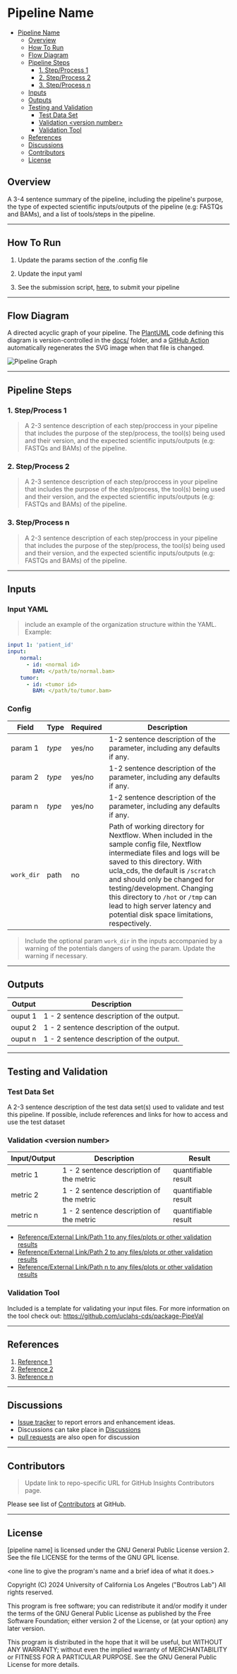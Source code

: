 # Pipeline Name

- [Pipeline Name](#pipeline-name)
  - [Overview](#overview)
  - [How To Run](#how-to-run)
  - [Flow Diagram](#flow-diagram)
  - [Pipeline Steps](#pipeline-steps)
    - [1. Step/Process 1](#1-stepprocess-1)
    - [2. Step/Process 2](#2-stepprocess-2)
    - [3. Step/Process n](#3-stepprocess-n)
  - [Inputs](#inputs)
  - [Outputs](#outputs)
  - [Testing and Validation](#testing-and-validation)
    - [Test Data Set](#test-data-set)
    - [Validation <version number\>](#validation-version-number)
    - [Validation Tool](#validation-tool)
  - [References](#references)
  - [Discussions](#discussions)
  - [Contributors](#contributors)
  - [License](#license) 
## Overview

A 3-4 sentence summary of the pipeline, including the pipeline's purpose, the type of expected scientific inputs/outputs of the pipeline (e.g: FASTQs and BAMs), and a list of tools/steps in the pipeline.

---

## How To Run

1. Update the params section of the .config file

2. Update the input yaml

3. See the submission script, [here](https://github.com/uclahs-cds/tool-submit-nf), to submit your pipeline

---

## Flow Diagram

A directed acyclic graph of your pipeline. The [PlantUML](https://plantuml.com/) code defining this diagram is version-controlled in the [docs/](./docs/) folder, and a [GitHub Action](https://github.com/uclahs-cds/tool-PlantUML-action) automatically regenerates the SVG image when that file is changed.

![Pipeline Graph](./docs/pipeline-flow.svg)

---

## Pipeline Steps

### 1. Step/Process 1

> A 2-3 sentence description of each step/proccess in your pipeline that includes the purpose of the step/process, the tool(s) being used and their version, and the expected scientific inputs/outputs (e.g: FASTQs and BAMs) of the pipeline.

### 2. Step/Process 2

> A 2-3 sentence description of each step/proccess in your pipeline that includes the purpose of the step/process, the tool(s) being used and their version, and the expected scientific inputs/outputs (e.g: FASTQs and BAMs) of the pipeline.

### 3. Step/Process n

> A 2-3 sentence description of each step/proccess in your pipeline that includes the purpose of the step/process, the tool(s) being used and their version, and the expected scientific inputs/outputs (e.g: FASTQs and BAMs) of the pipeline.

---

## Inputs

### Input YAML

> include an example of the organization structure within the YAML. Example:
```yaml
input 1: 'patient_id'
input:
    normal:
      - id: <normal id>
        BAM: </path/to/normal.bam>
    tumor:
      - id: <tumor id>
        BAM: </path/to/tumor.bam>
```

### Config

| Field | Type | Required | Description |
| ----- | ---- | ------------ | ------------------------ |
| param 1 | _type_ | yes/no | 1-2 sentence description of the parameter, including any defaults if any. |
| param 2 | _type_ | yes/no | 1-2 sentence description of the parameter, including any defaults if any. |
| param n | _type_ | yes/no | 1-2 sentence description of the parameter, including any defaults if any. |
| `work_dir` | path | no | Path of working directory for Nextflow. When included in the sample config file, Nextflow intermediate files and logs will be saved to this directory. With ucla_cds, the default is `/scratch` and should only be changed for testing/development. Changing this directory to `/hot` or `/tmp` can lead to high server latency and potential disk space limitations, respectively. |

> Include the optional param `work_dir` in the inputs accompanied by a warning of the potentials dangers of using the param. Update the warning if necessary.

---

## Outputs

<!-- List and describe the final output(s) of the pipeline. -->

| Output | Description |
| ------------ | ------------------------ |
| ouput 1 | 1 - 2 sentence description of the output. |
| ouput 2 | 1 - 2 sentence description of the output. |
| ouput n | 1 - 2 sentence description of the output. |

---

## Testing and Validation

### Test Data Set

A 2-3 sentence description of the test data set(s) used to validate and test this pipeline. If possible, include references and links for how to access and use the test dataset

### Validation <version number\>

 Input/Output | Description | Result  
 | ------------ | ------------------------ | ------------------------ |
| metric 1 | 1 - 2 sentence description of the metric | quantifiable result |
| metric 2 | 1 - 2 sentence description of the metric | quantifiable result |
| metric n | 1 - 2 sentence description of the metric | quantifiable result |

- [Reference/External Link/Path 1 to any files/plots or other validation results](<link>)
- [Reference/External Link/Path 2 to any files/plots or other validation results](<link>)
- [Reference/External Link/Path n to any files/plots or other validation results](<link>)

### Validation Tool

Included is a template for validating your input files. For more information on the tool check out: https://github.com/uclahs-cds/package-PipeVal

---

## References

1. [Reference 1](<links-to-papers/external-code/documentation/metadata/other-repos/or-anything-else>)
2. [Reference 2](<links-to-papers/external-code/documentation/metadata/other-repos/or-anything-else>)
3. [Reference n](<links-to-papers/external-code/documentation/metadata/other-repos/or-anything-else>)

---

## Discussions

- [Issue tracker](<link-to-repo-issues-page>) to report errors and enhancement ideas.
- Discussions can take place in [<pipeline> Discussions](<link-to-repo-discussions-page>)
- [<pipeline> pull requests](<link-to-repo-pull-requests>) are also open for discussion

---

## Contributors

> Update link to repo-specific URL for GitHub Insights Contributors page.

Please see list of [Contributors](https://github.com/uclahs-cds/template-NextflowPipeline/graphs/contributors) at GitHub.

---

## License

[pipeline name] is licensed under the GNU General Public License version 2. See the file LICENSE for the terms of the GNU GPL license.

<one line to give the program's name and a brief idea of what it does.>

Copyright (C) 2024 University of California Los Angeles ("Boutros Lab") All rights reserved.

This program is free software; you can redistribute it and/or modify it under the terms of the GNU General Public License as published by the Free Software Foundation; either version 2 of the License, or (at your option) any later version.

This program is distributed in the hope that it will be useful, but WITHOUT ANY WARRANTY; without even the implied warranty of MERCHANTABILITY or FITNESS FOR A PARTICULAR PURPOSE. See the GNU General Public License for more details.
